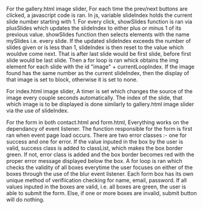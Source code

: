 For the gallery.html image slider,
For each time the prev/next buttons are clicked, a javascript code is ran.
In js, variable slideIndex holds the current slide number starting with 1.
For every click, showSlides function is ran via plusSlides which updates
the slideIndex to either plus or minus 1 of its previous value. showSlides
function then selects elements with the name mySlides i.e. every slide.
If the updated slideIndex exceeds the number of slides given or is less
than 1, slideIndex is then reset to the value which wouldve come next.
That is after last slide would be first slide, before first slide would be
last slide. Then a for loop is ran whick obtains the img element for each
slide with the id "image" + currentLoopIndex. If the image found has the
same number as the current slideIndex, then the display of that image is
set to block, otherwise it is set to none.

For index.html image slider,
A timer is set which changes the source of the image every couple seconds
automatically. The index of the slide, that which image is to be displayed
is done similarly to gallery.html image slider via the use of slideIndex.


For the form in both contact.html and form.html,
Everything works on the dependancy of event listener. The function responsible
for the form is first ran when event page load occurs. There are two error
classes :- one for success and one for error. If the value inputed in the box
by the user is valid, success class is added to classList, which makes the box
border green. If not, error class is added and the box border becomes red with
the proper error message displayed below the box. A for loop is ran which checks
the validity of all boxes everytime the user focuses on either of the boxes
through the use of the blur event listener. Each form box has its own unique
method of verifiication checking for name, email, password. If all values inputed
in the boxes are valid, i.e. all boxes are green, the user is able to submit the
form. Else, if one or more boxes are invalid, submit button will do nothing.